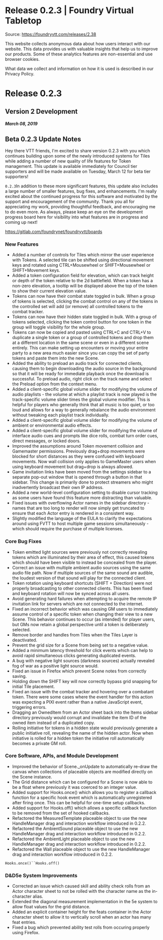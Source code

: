 # Release 0.2.3 | Foundry Virtual Tabletop

Source: https://foundryvtt.com/releases/2.38

This website collects anonymous data about how users interact with our website. This data provides us with 
        valuable insights that help us to improve our products. Some of these analytics features are non-essential 
        and use browser cookies.

What data we collect and information on how it is used is described in our 
        Privacy Policy.


# Release 0.2.3


## Version 2 Development


##### March 08, 2019


## Beta 0.2.3 Update Notes

Hey there VTT friends, I'm excited to share version 0.2.3 with you which continues building upon some of the newly introduced systems for Tiles while adding a number of new quality of life features for Token management. This update is available immediately for Council tier supporters and will be made available on Tuesday, March 12 for beta tier supporters!

`0.2.3`In addition to these more significant features, this update also includes a large number of smaller features, bug fixes, and enhancements. I'm really excited about the continued progress for this software and motivated by the support and encouragement of the community. Thank you all for appreciating my work, providing thoughtful feedback, and encouraging me to do even more. As always, please keep an eye on the development progress board here for visibility into what features are in progress and coming up next!

https://gitlab.com/foundrynet/foundryvtt/boards


### New Features

- Added a number of controls for Tiles which mirror the user experience with Tokens. A selected tile can be shifted using directional movement keys and rotated using CTRL+Mousewheel or SHIFT+Mousewheel or SHIFT+Movement keys.
- Added a token configuration field for elevation, which can track height or depth of the token relative to the 2d battlefield. When a token has a non-zero elevation, a tooltip will be displayed above the top of the token to show their current elevation value.
- Tokens can now have their combat state toggled in bulk. When a group of tokens is selected, clicking the combat control on any of the tokens in the controlled set will add (or remove) all controlled tokens to the combat tracker.
- Tokens can now have their hidden state toggled in bulk. With a group of tokens selected, clicking the token control button for one token in the group will toggle visibility for the whole group.
- Tokens can now be copied and pasted using CTRL+C and CTRL+V to duplicate a single token or a group of controlled tokens and drop them at a different location in the same scene or even in a different scene entirely. This can make setting up encounters or moving your entire party to a new area much easier since you can copy the set of party tokens and paste them into the new Scene.
- Added the ability to preload an audio track for connected clients, causing them to begin downloading the audio source in the background so that it will be ready for immediate playback once the download is successful. To preload audio, right click on the track name and select the Preload option from the context menu.
- Added a client-specific global volume slider for modifying the volume of audio playlists - the volume at which a playlist track is now played is the track-specific volume slider times the global volume modifier. This is helpful for players who generally think that all music is too quiet, or too loud and allows for a way to generally rebalance the audio environment without tweaking each playlist track individually.
- Added a client-specific global volume slider for modifying the volume of ambient or environmental audio effects.
- Added a client-specific global volume slider for modifying the volume of interface audio cues and prompts like dice rolls, combat turn order cues, direct messages, or locked doors.
- Improved the assumptions around Token movement collision and Gamemaster permissions. Previously drag+drop movements were blocked for short distances as they were confused with keyboard movements. Now wall collision only applies to GameMaster users when using keyboard movement but drag+drop is always allowed.
- Game invitation links have been moved from the settings sidebar to a separate pop-out window that is opened through a button in that sidebar. This change is primarily done to protect streamers who might inadvertently broadcast their own IP address.
- Added a new world-level configuration setting to disable cursor tracking as some users have found this feature more distracting than valuable.
- Fixed issues with overflowing Actor names in the sidebar directory - names that are too long to render will now simply get truncated to ensure that each Actor entry is rendered in a consistent way.
- Slightly modified the language of the EULA to clarify the expectations around using FVTT to host multiple game sessions simultaneously - which should require the purchase of multiple licenses.


### Core Bug Fixes

- Token emitted light sources were previously not correctly revealing tokens which are illuminated by their area of effect, this caused tokens which should have been visible to instead be concealed from the player.
- Correct an issue with multiple ambient audio sources using the same audio file path. Now if multiple sources of the same sound are audible, the loudest version of that sound will play for the connected client.
- Token rotation using keyboard shortcuts (SHIFT + Direction) were not properly broadcasting to other connected clients. This has been fixed and keyboard rotation will now be synced across all users.
- Avoid generating hard failures when attempting to acquire the remote IP invitation link for servers which are not connected to the internet.
- Fixed an incorrect behavior which was causing GM users to immediately assume control of a specific token when changing their view to a new Scene. This behavior continues to occur (as intended) for player users, but GMs now retain a global perspective until a token is deliberately selected.
- Remove border and handles from Tiles when the Tiles Layer is deactivated.
- Prevent the grid size for a Scene from being set to a negative value.
- Added a minimum latency threshold for click events which can help to avoid rapid simultaneous clicks generating duplicated events.
- A bug with negative light sources (darkness sources) actually revealed fog of war as a positive light source would.
- Fixed an issue in Firefox which prevent Scene notes from correctly saving.
- Holding down the SHIFT key will now correctly bypass grid snapping for initial Tile placement.
- Fixed an issue with the combat tracker and hovering over a combatant token. There were some cases where the event handler for this action was expecting a PIXI event rather than a native JavaScript event, triggering errors.
- Dragging an OwnedItem from an Actor sheet back into the Items sidebar directory previously would corrupt and invalidate the item ID of the owned item instead of a duplicated copy.
- Rolling initiative for tokens in a hidden state would previously generate a public initiative roll, revealing the name of the hidden actor. Now when initiative is rolled for a hidden token the initiative roll automatically becomes a private GM roll.


### Core Software, APIs, and Module Development

- Improved the behavior of Scene._onUpdate to automatically re-draw the canvas when collections of placeable objects are modified directly on the Scene instance.
- The Grid distance which can be configured for a Scene is now able to be a float where previously it was coerced to an integer value.
- Added support for Hooks.once() which allows you to register a callback function for a specific hook event which is automatically unregistered after firing once. This can be helpful for one-time setup callbacks.
- Added support for Hooks.off() which allows a specific callback function to be removed from the set of hooked callbacks.
- Refactored the MeasuredTemplate placeable object to use the new HandleManager drag and interaction workflow introduced in 0.2.2.
- Refactored the AmbientSound placeable object to use the new HandleManager drag and interaction workflow introduced in 0.2.2.
- Refactored the AmbientLight placeable object to use the new HandleManager drag and interaction workflow introduced in 0.2.2.
- Refactored the Wall placeable object to use the new HandleManager drag and interaction workflow introduced in 0.2.2.

`Hooks.once()``Hooks.off()`
### D&D5e System Improvements

- Corrected an issue which caused skill and ability check rolls from an Actor character sheet to not be rolled with the character name as the in-character alias.
- Extended the diagonal measurement implementation in the 5e system to allow float values for the grid distance.
- Added an explicit container height for the feats container in the Actor character sheet to allow it to vertically scroll when an actor has many feat entries.
- Fixed a bug which prevented ability test rolls from occuring properly using Firefox.


